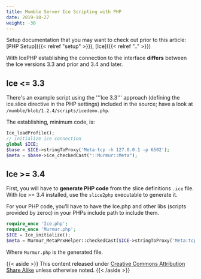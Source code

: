 ```yaml
---
title: Mumble Server Ice Scripting with PHP
date: 2019-10-27
weight: -30
---
```

Setup documentation that you may want to check out prior to this article: [PHP Setup]({{< relref "setup" >}}), [Ice]({{< relref ".." >}})

With IcePHP establishing the connection to the interface **differs** between the Ice versions 3.3 and prior and 3.4 and later.

## Ice <= 3.3

There's an example script using the '''Ice 3.3''' approach (defining the ice.slice directive in the PHP settings) included in the source; have a look at `/mumble/blob/1.2.4/scripts/icedemo.php`.

The establishing, minimum code, is:

```php
Ice_loadProfile();
// initialize ice connection
global $ICE;
$base = $ICE->stringToProxy('Meta:tcp -h 127.0.0.1 -p 6502');
$meta = $base->ice_checkedCast("::Murmur::Meta");
```

## Ice >= 3.4

First, you will have to **generate PHP code** from the slice definitions `.ice` file. With Ice >= 3.4 installed, use the `slice2php` executable to generate it.

For your PHP code, you’ll have to have the Ice.php and other libs (scripts provided by zeroc) in your PHPs include path to include them.

```php
require_once 'Ice.php';
require_once 'Murmur.php';
$ICE = Ice_initialize();
$meta = Murmur_MetaPrxHelper::checkedCast($ICE->stringToProxy('Meta:tcp -h 127.0.0.1 -p 6502'));
```

Where `Murmur.php` is the generated file.

{{< aside >}}
This content released under [Creative Commons Attribution Share Alike](http://creativecommons.org/licenses/by-sa/2.5/) unless otherwise noted.
{{< /aside >}}
